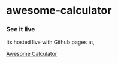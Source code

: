 # awesome-calculator

### See it live

Its hosted live with Github pages at, 

[Awesome Calculator](https://poornaka.github.io/awesome-calculator)
